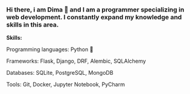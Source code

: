 ### Hi there, i am Dima 👋 and I am a programmer specializing in web development. I constantly expand my knowledge and skills in this area.

**Skills:**

Programming languages: Python 🐍

Frameworks: Flask, Django, DRF, Alembic, SQLAlchemy

Databases: SQLite, PostgreSQL, MongoDB

Tools: Git, Docker, Jupyter Notebook, PyCharm
